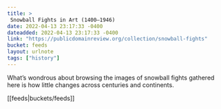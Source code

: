 ```yaml
---
title: > 
 Snowball Fights in Art (1400–1946)
date: 2022-04-13 23:17:33 -0400
dateadded: 2022-04-13 23:17:33 -0400
link: "https://publicdomainreview.org/collection/snowball-fights"
bucket: feeds
layout: urlnote
tags: ["history"]
--- 
```

What’s wondrous about browsing the images of snowball fights gathered here is how little changes across centuries and continents.
 <!-- end excerpt --> 
<div class='bucket'>[[feeds|buckets/feeds]]</div> 
